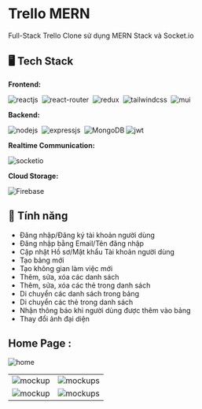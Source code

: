 # Trello MERN

Full-Stack Trello Clone sử dụng MERN Stack và Socket.io

## 🖥️ Tech Stack

**Frontend:**

![reactjs](https://img.shields.io/badge/React-20232A?style=for-the-badge&logo=react&logoColor=61DAFB)&nbsp;
![react-router](https://img.shields.io/badge/React_Router-CA4245?style=for-the-badge&logo=react-router&logoColor=white)&nbsp;
![redux](https://img.shields.io/badge/Redux-593D88?style=for-the-badge&logo=redux&logoColor=white)&nbsp;
![tailwindcss](https://img.shields.io/badge/Tailwind_CSS-38B2AC?style=for-the-badge&logo=tailwind-css&logoColor=white)&nbsp;
![mui](https://img.shields.io/badge/Material--UI-0081CB?style=for-the-badge&logo=material-ui&logoColor=white)&nbsp;

**Backend:**

![nodejs](https://img.shields.io/badge/Node.js-43853D?style=for-the-badge&logo=node.js&logoColor=white)&nbsp;
![expressjs](https://img.shields.io/badge/Express.js-000000?style=for-the-badge&logo=express&logoColor=white)&nbsp;
![MongoDB](https://img.shields.io/badge/MongoDB-%234ea94b.svg?style=for-the-badge&logo=mongodb&logoColor=white)
![jwt](https://img.shields.io/badge/JWT-000000?style=for-the-badge&logo=JSON%20web%20tokens&logoColor=white)&nbsp;

**Realtime Communication:**

![socketio](https://img.shields.io/badge/Socket.io-010101?&style=for-the-badge&logo=Socket.io&logoColor=white)

**Cloud Storage:**

![Firebase](https://img.shields.io/badge/Firebase-039BE5?style=for-the-badge&logo=Firebase&logoColor=white)

## 🚀 Tính năng

- Đăng nhập/Đăng ký tài khoản người dùng
- Đăng nhập bằng Email/Tên đăng nhập
- Cập nhật Hồ sơ/Mật khẩu Tài khoản người dùng
- Tạo bảng mới
- Tạo không gian làm việc mới
- Thêm, sửa, xóa các danh sách 
- Thêm, sửa, xóa các thẻ trong danh sách
- Di chuyển các danh sách trong bảng
- Di chuyển các thẻ trong danh sách
- Nhận thông báo khi người dùng được thêm vào bảng
- Thay đổi ảnh đại diện


## Home Page :

![home](https://user-images.githubusercontent.com/87225248/220803763-641c5b4e-3154-48fa-bbf5-d0047c1a5acc.png)

<table>
  <tr>
    <td><img src="https://user-images.githubusercontent.com/87225248/220804976-42379eb6-fe68-495c-a5e1-185829902f77.png" alt="mockup" /></td>
    <td><img src="https://user-images.githubusercontent.com/87225248/220805073-37a48426-a27f-4fb1-a3a5-4e474aa8aa4f.png" alt="mockups" /></td>
  </tr>
  <tr>
    <td><img src="https://user-images.githubusercontent.com/87225248/220805205-3c0804e2-9010-49ee-a891-f57b95eecece.png" alt="mockup" /></td>
    <td><img src="https://user-images.githubusercontent.com/87225248/220805337-e43003e7-c80d-4acf-9507-e0ef1b46f87d.png" alt="mockups" /></td>
  </tr>
</table>
